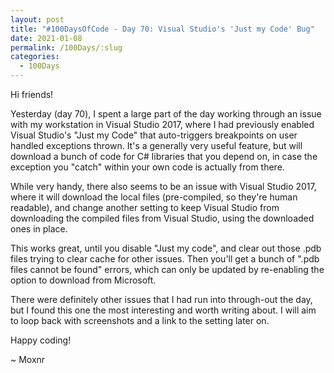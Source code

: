 ```yaml
---
layout: post
title: "#100DaysOfCode - Day 70: Visual Studio's 'Just my Code' Bug"
date: 2021-01-08
permalink: /100Days/:slug
categories: 
  - 100Days
---
```


Hi friends!

Yesterday (day 70), I spent a large part of the day working through an issue with my workstation in Visual Studio 2017, where I had previously enabled Visual Studio's "Just my Code" that auto-triggers breakpoints on user handled exceptions thrown. It's a generally very useful feature, but will download a bunch of code for C# libraries that you depend on, in case the exception you "catch" within your own code is actually from there.

While very handy, there also seems to be an issue with Visual Studio 2017, where it will download the local files (pre-compiled, so they're human readable), and change another setting to keep Visual Studio from downloading the compiled files from Visual Studio, using the downloaded ones in place.

This works great, until you disable "Just my code", and clear out those .pdb files trying to clear cache for other issues. Then you'll get a bunch of ".pdb files cannot be found" errors, which can only be updated by re-enabling the option to download from Microsoft.

There were definitely other issues that I had run into through-out the day, but I found this one the most interesting and worth writing about. I will aim to loop back with screenshots and a link to the setting later on.

Happy coding!

~ Moxnr